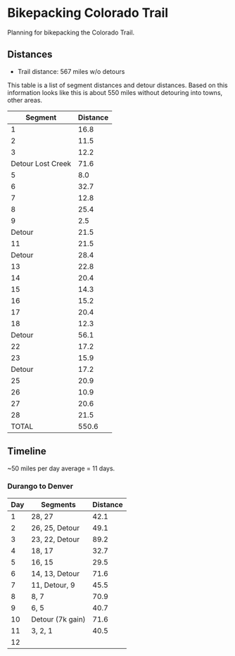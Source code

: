 # Bikepacking Colorado Trail

Planning for bikepacking the Colorado Trail.

## Distances

* Trail distance: 567 miles w/o detours

This table is a list of segment distances and detour distances. Based on this information looks like this is about 550 miles without detouring into towns, other areas.

| Segment | Distance |
|---------|----------------|
| 1       | 16.8 |
| 2 | 11.5 |
| 3 | 12.2 |
| Detour Lost Creek | 71.6 |
| 5 | 8.0 |
| 6 | 32.7 |
| 7 | 12.8 |
| 8 | 25.4 | 
| 9 | 2.5 | 
| Detour | 21.5 |
| 11 | 21.5 |
| Detour | 28.4 |
| 13 | 22.8 |
| 14 | 20.4 |
| 15 | 14.3 |
| 16 | 15.2 |
| 17 | 20.4 |
| 18 | 12.3 |
| Detour | 56.1 |
| 22 | 17.2 |
| 23 | 15.9 |
| Detour | 17.2 |
| 25 | 20.9 |
| 26 | 10.9 |
| 27 | 20.6 |
| 28 | 21.5 |
| TOTAL | 550.6 |

## Timeline

~50 miles per day average = 11 days.

### Durango to Denver

| Day | Segments | Distance |
|-----|----------|----------|
| 1   | 28, 27 | 42.1 |
| 2   | 26, 25, Detour | 49.1 |
| 3   | 23, 22, Detour | 89.2 |
| 4   | 18, 17 | 32.7 |
| 5   | 16, 15 | 29.5 |
| 6   | 14, 13, Detour | 71.6 |
| 7   | 11, Detour, 9 | 45.5 |
| 8   | 8, 7 | 70.9 |
| 9   | 6, 5 | 40.7 |
| 10  | Detour (7k gain) | 71.6 |
| 11  | 3, 2, 1 | 40.5 |
| 12  | | |
